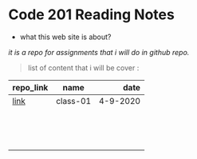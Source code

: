 # Code 201 Reading Notes
* what this web site is about?

*it is a repo for assignments that i will do in github repo.*

> list of content that i will be cover :

| repo_link |      name     |  date |
|----------|:-------------:|------:|
|[link](https://hadeelhhawajreh.github.io/read-notes201/class-01.md)         |   class-01            |4-9-2020       |
|          |               |       |
|          |               |       |
|          |               |       |
|          |               |       |
|          |               |       |
|          |               |       |
|          |               |       |
|          |               |       |
|          |               |       |
|          |               |       |
|          |               |       |
|          |               |       |
|          |               |       |
|          |               |       |
